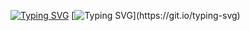 [![Typing SVG](https://readme-typing-svg.demolab.com?font=Fira+Code&size=23&duration=3000&pause=1000&color=623FF7&multiline=true&width=1400&lines=I'm+Hetvi+Bhadani%2C+charting+the+web+development+galaxy+with+a+zest+for+learning+and+curiosity.+)](https://git.io/typing-svg)
[![Typing SVG](https://readme-typing-svg.herokuapp.com?font=Fira+Code&size=24&duration=2000&color=BD3CF7&center=true&vCenter=true&width=1000&height=300&lines=I+am+Hetvi+Bhadani%2C+charting+the+web+development+galaxy+;with+the+zest+for+learning+and+curiosity.)](https://git.io/typing-svg)

<!--
**hetvi4700/hetvi4700** is a ✨ _special_ ✨ repository because its `README.md` (this file) appears on your GitHub profile.

Here are some ideas to get you started:

- 🔭 I’m currently working on ...
- 🌱 I’m currently learning ...
- 👯 I’m looking to collaborate on ...
- 🤔 I’m looking for help with ...
- 💬 Ask me about ...
- 📫 How to reach me: ...
- 😄 Pronouns: ...
- ⚡ Fun fact: ...
-->
